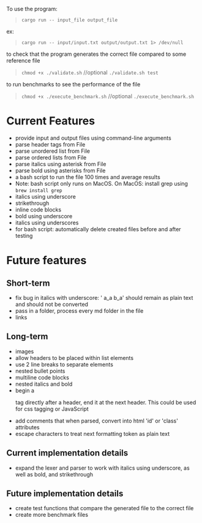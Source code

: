 To use the program:

> `cargo run -- input_file output_file`

ex:

> `cargo run -- input/input.txt output/output.txt 1> /dev/null`

to check that the program generates the correct file compared to some reference file

> `chmod +x ./validate.sh` //optional
> `./validate.sh test`

to run benchmarks to see the performance of the file

> `chmod +x ./execute_benchmark.sh` //optional
> `./execute_benchmark.sh`

# Current Features

- provide input and output files using command-line arguments
- parse header tags from File
- parse unordered list from File
- parse ordered lists from File
- parse italics using asterisk from File
- parse bold using asterisks from File
- a bash script to run the file 100 times and average results
- Note: bash script only runs on MacOS. On MacOS: install grep using `brew install grep`
- italics using underscore
- strikethrough
- inline code blocks
- bold using underscore
- italics using underscores
- for bash script: automatically delete created files before and after testing

# Future features

## Short-term

- fix bug in italics with underscore: ' a_a b_a' should remain as plain text and should not be converted
- pass in a folder, process every md folder in the file
- links

## Long-term

- images
- allow headers to be placed within list elements
- use 2 line breaks to separate elements
- nested bullet points
- multiline code blocks
- nested italics and bold
- begin a <p> tag directly after a header, end it at the next header. This could be used for css tagging or JavaScript
- add comments that when parsed, convert into html 'id' or 'class' attributes
- escape characters to treat next formatting token as plain text

## Current implementation details

- expand the lexer and parser to work with italics using underscore, as well as bold, and strikethrough

## Future implementation details

- create test functions that compare the generated file to the correct file
- create more benchmark files
